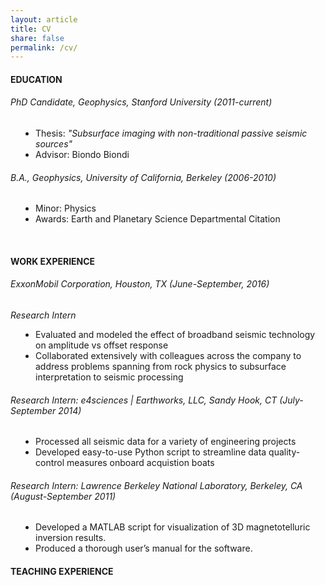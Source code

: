 ```yaml
---
layout: article
title: CV
share: false
permalink: /cv/
---
```


<h4 class="fn">EDUCATION</h4>
<p>
<h6>PhD Candidate, Geophysics, Stanford University (2011-current)</h6>
<dd>
<p>
<ul style="padding: 0px;">
<li>Thesis: <em>"Subsurface imaging with non-traditional passive seismic sources"</em></li>
<li>Advisor: Biondo Biondi</li>
</ul>
</dd>
<p>
<h6>B.A., Geophysics, University of California, Berkeley (2006-2010)</h6>
<p>
<dd>
<ul style="padding: 0px;">
<li>Minor: Physics</li>
<li>Awards: Earth and Planetary Science Departmental Citation</li>
</ul>
</dd>
<br>
<h4>WORK EXPERIENCE</h4>
<p>
<h6>ExxonMobil Corporation, Houston, TX (June-September, 2016)</h6>
<em>Research Intern</em>
<dd>
<ul style="padding: 0px;">
<li>Evaluated and modeled the effect of broadband seismic technology on amplitude vs 
offset response </li>
<li>Collaborated extensively with colleagues across the company to 
address problems spanning from rock physics to subsurface interpretation to 
seismic processing</li>
</ul>
</dd>
<h6>Research Intern: e4sciences | Earthworks, LLC, Sandy Hook, CT (July-September 2014)</h6>
<dd>
<ul style="padding: 0px;">
<li>Processed all seismic data for a variety of engineering projects</li>
<li> Developed easy-to-use Python script to streamline data quality-control measures onboard acquistion boats</li>
</ul>
</dd>
<h6>Research Intern: Lawrence Berkeley National Laboratory, Berkeley, CA (August-September 2011)</h6>
<dd>
<ul style="padding: 0px;">
<li>Developed a MATLAB script for visualization of 3D magnetotelluric inversion results.</li>
<li> Produced a thorough user’s manual for the software.</li>
</ul>
</dd>
<h4>TEACHING EXPERIENCE</h4>
<p>
